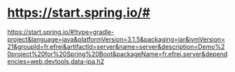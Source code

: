 # https://start.spring.io/#

https://start.spring.io/#!type=gradle-project&language=java&platformVersion=3.1.5&packaging=jar&jvmVersion=21&groupId=fr.efrei&artifactId=server&name=server&description=Demo%20project%20for%20Spring%20Boot&packageName=fr.efrei.server&dependencies=web,devtools,data-jpa,h2